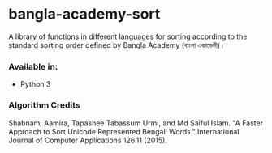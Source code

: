 # bangla-academy-sort

A library of functions in different languages for sorting according to the standard sorting order defined by Bangla Academy (বাংলা একাডেমী)।

### Available in:

 * Python 3

### Algorithm Credits

Shabnam, Aamira, Tapashee Tabassum Urmi, and Md Saiful Islam.
"A Faster Approach to Sort Unicode Represented Bengali Words."
International Journal of Computer Applications 126.11 (2015).